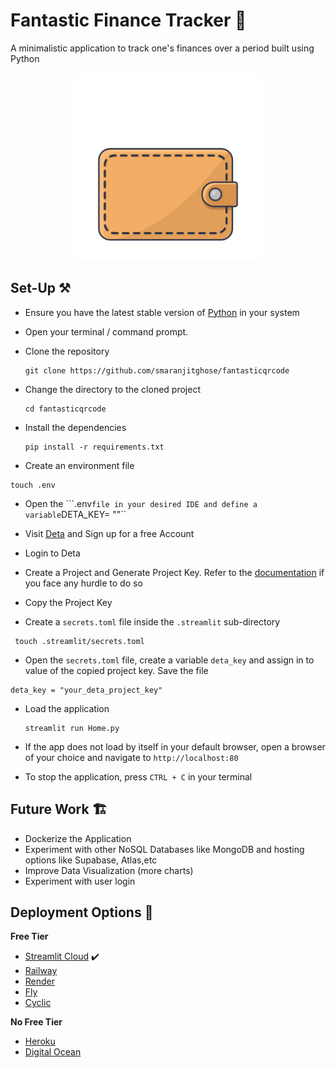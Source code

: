 # Fantastic Finance Tracker 💸

A minimalistic application to track one's finances over a period built using Python

<p align = "center"><img src = "./assets/wallet.gif" height = 300 alt = "Wallet Icon"></p>

## Set-Up ⚒️

- Ensure you have the latest stable version of [Python](https://www.python.org/downloads/) in your system

- Open your terminal / command prompt. 

- Clone the repository 
    ```
    git clone https://github.com/smaranjitghose/fantasticqrcode
    ```
- Change the directory to the cloned project
    
    ```
    cd fantasticqrcode
    ```

- Install the dependencies

    ```
    pip install -r requirements.txt
    ```

- Create an environment file

```
touch .env
```

- Open the ```.env`` file in your desired IDE and define a variable ``DETA_KEY= ""``

- Visit [Deta](https://www.deta.sh/) and Sign up for a free Account

- Login to Deta

- Create a Project and Generate Project Key. Refer to the [documentation](https://docs.deta.sh/docs/base/py_tutorial) if you face any hurdle to do so

- Copy the Project Key

- Create a `secrets.toml` file inside the `.streamlit` sub-directory

```
 touch .streamlit/secrets.toml
```

- Open the `secrets.toml` file, create a variable `deta_key` and assign in to value of the copied project key. Save the file

```
deta_key = "your_deta_project_key"
```

- Load the application

    ```
    streamlit run Home.py
    ```

- If the app does not load by itself in your default browser, open a browser of your choice and navigate to  `http://localhost:80`

- To stop the application, press `CTRL + C` in your terminal

## Future Work 🏗️

- Dockerize the Application
- Experiment with other NoSQL Databases like MongoDB and hosting options like Supabase, Atlas,etc
- Improve Data Visualization (more charts)
- Experiment with user login


## Deployment Options 🥊

**Free Tier**
- [Streamlit Cloud](https://streamlit.io/cloud)  ✔️
- [Railway](https://railway.app/)
- [Render](https://render.com/)
- [Fly](https://fly.io/)
- [Cyclic](https://app.cyclic.sh/#/)

**No Free Tier**
- [Heroku](https://www.heroku.com/)
- [Digital Ocean](https://www.digitalocean.com/)
